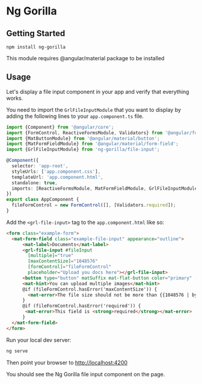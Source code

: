 Ng Gorilla
=======

## Getting Started

```shell
npm install ng-gorilla
```

This module requires @angular/material package to be installed

## Usage

Let's display a file input component in your app and verify that everything works.

You need to import the `GrlFileInputModule` that you want to display by adding the following lines to
your `app.component.ts` file.

```ts
import {Component} from '@angular/core';
import {FormControl, ReactiveFormsModule, Validators} from '@angular/forms';
import {MatButtonModule} from '@angular/material/button';
import {MatFormFieldModule} from '@angular/material/form-field';
import {GrlFileInputModule} from 'ng-gorilla/file-input';

@Component({
  selector: 'app-root',
  styleUrls: ['app.component.css'],
  templateUrl: 'app.component.html',
  standalone: true,
  imports: [ReactiveFormsModule, MatFormFieldModule, GrlFileInputModule, MatButtonModule]
})
export class AppComponent {
  fileFormControl = new FormControl([], [Validators.required]);
}

```

Add the `<grl-file-input>` tag to the `app.component.html` like so:

```html
<form class="example-form">
  <mat-form-field class="example-file-input" appearance="outline">
      <mat-label>Documents</mat-label>
      <grl-file-input #fileInput 
        [multiple]="true"
        [maxContentSize]="1048576"
        [formControl]="fileFormControl"
        placeholder="Upload you docs here"></grl-file-input>
      <button type="button" matSuffix mat-flat-button color="primary" [grlFileInputButtonFor]="fileInput">Upload</button>
      <mat-hint>You can upload multiple images</mat-hint>
      @if (fileFormControl.hasError('maxContentSize')) {
        <mat-error>The file size should not be more than {{1048576 | byteFormat}}</mat-error>
      }
      @if (fileFormControl.hasError('required')) {
       <mat-error>This field is <strong>required</strong></mat-error>
      }
  </mat-form-field>
</form>
```

Run your local dev server:

```bash
ng serve
```

Then point your browser to [http://localhost:4200](http://localhost:4200)

You should see the Ng Gorilla file input component on the page.